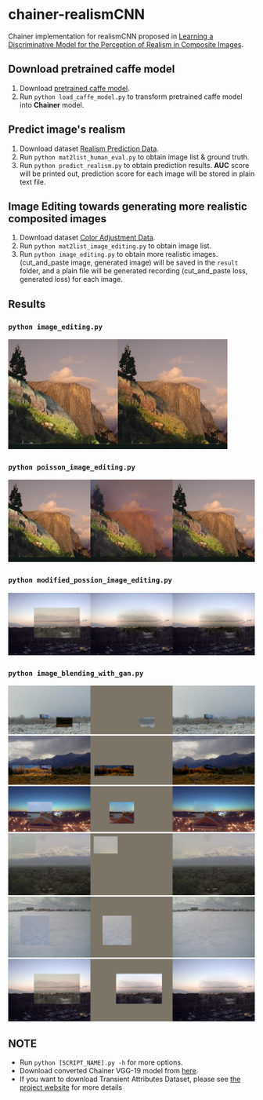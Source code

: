 # chainer-realismCNN
Chainer implementation for realismCNN proposed in [Learning a Discriminative Model for the Perception of Realism in Composite Images](http://efrosprojects.eecs.berkeley.edu/realism/index.html).

## Download pretrained caffe model
1. Download [pretrained caffe model](http://efrosprojects.eecs.berkeley.edu/realism/realismCNN_models.zip).
2. Run `python load_caffe_model.py` to transform pretrained caffe model into **Chainer** model.

## Predict image's realism
1. Download dataset [Realism Prediction Data](http://efrosprojects.eecs.berkeley.edu/realism/human_evaluation.zip).
2. Run `python mat2list_human_eval.py` to obtain image list & ground truth.
3. Run `python predict_realism.py` to obtain prediction results. **AUC** score will be printed out, prediction score for each image will be stored in plain text file.

## Image Editing towards generating more realistic composited images
1. Download dataset [Color Adjustment Data](http://efrosprojects.eecs.berkeley.edu/realism/color_adjustment.zip).
2. Run `python mat2list_image_editing.py` to obtain image list.
3. Run `python image_editing.py` to obtain more realistic images. (cut_and_paste image, generated image) will be saved in the `result` folder, and a plain file will be generated recording (cut_and_paste loss, generated loss) for each image.

## Results
### `python image_editing.py`
![](images/realism_editing.png)
### `python poisson_image_editing.py`
![](images/poisson_image_editing.png)
### `python modified_possion_image_editing.py`
![](images/mpb.png)
### `python image_blending_with_gan.py`
![](images/image_blending/folder_+00019920_obj_20120711_222714_bg_20121226_171314__n_iteration(3500)_poisson_weight(1)_rand_init(True)_tv_weight(0.005).png)
![](images/image_blending/folder_+00019920_obj_20121210_152739_bg_20120711_222714__n_iteration(3500)_poisson_weight(1)_rand_init(True)_tv_weight(0.005).png)
![](images/image_blending/folder_00000325_obj_32_bg_7__n_iteration(3500)_poisson_weight(1)_rand_init(True)_tv_weight(0.005).png)
![](images/image_blending/folder_00008205_obj_20130204_142730_bg_20120518_215718__n_iteration(3500)_poisson_weight(1)_rand_init(True)_tv_weight(0.005).png)
![](images/image_blending/folder_00018759_obj_20121119_095532_bg_20120316_115523__n_iteration(3500)_poisson_weight(1)_rand_init(True)_tv_weight(0.005).png)
![](images/image_blending/folder_90000005_obj_121_bg_186__n_iteration(3500)_poisson_weight(1)_rand_init(True)_tv_weight(0.005).png)

## NOTE
* Run `python [SCRIPT_NAME].py -h` for more options.
* Download converted Chainer VGG-19 model from [here](https://drive.google.com/open?id=0Bybnpq8dvwudM0U3enFsYV9waWM).
* If you want to download Transient Attributes Dataset, please see [the project website](http://transattr.cs.brown.edu/) for more details
